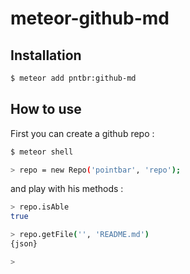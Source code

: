 # meteor-github-md

## Installation

```sh
$ meteor add pntbr:github-md
```

## How to use

First you can create a github repo :

```sh
$ meteor shell

> repo = new Repo('pointbar', 'repo');
```

and play with his methods :

```sh
> repo.isAble
true

> repo.getFile('', 'README.md')
{json}

>
```



